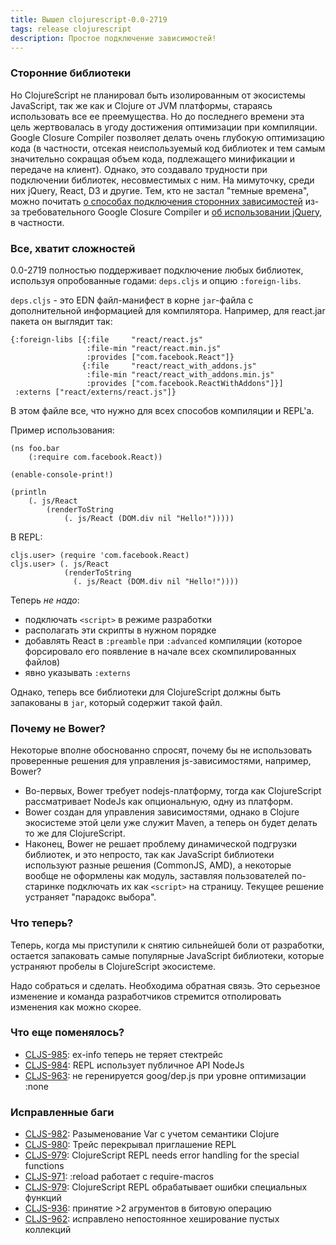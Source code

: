 ```yaml
---
title: Вышел clojurescript-0.0-2719
tags: release clojurescript
description: Простое подключение зависимостей!
---
```


### Сторонние библиотеки

Но ClojureScript не планировал быть изолированным от экосистемы JavaScript, так же как и Clojure от JVM платформы, стараясь использовать все ее преемущества. Но до последнего времени эта цель жертвовалась в угоду достижения оптимизации при компиляции. Google Closure Compiler позволяет делать очень глубокую оптимизацию кода (в частности, отсекая неиспользуемый код библиотек и тем самым значительно сокращая объем кода, подлежащего минификации и передаче на клиент). Однако, это создавало трудности при подключении библиотек, несовместимых с ним. На мимуточку, среди них jQuery, React, D3 и другие. Тем, кто не застал "темные времена", можно почитать [о способах подключения сторонних зависимостей](http://lukevanderhart.com/2011/09/30/using-javascript-and-clojurescript.html) из-за требовательного Google Closure Compiler и [об использовании jQuery](https://github.com/ibdknox/jayq), в частности.

### Все, хватит сложностей

0.0-2719 полностью поддерживает подключение любых библиотек, используя опробованные годами: `deps.cljs` и опцию `:foreign-libs`.

`deps.cljs` - это EDN файл-манифест в корне `jar`-файла с дополнительной информацией для компилятора. Например, для react.jar пакета он выглядит так:

	{:foreign-libs [{:file     "react/react.js"
	                 :file-min "react/react.min.js"
	                 :provides ["com.facebook.React"]}
	                {:file     "react/react_with_addons.js"
	                 :file-min "react/react_with_addons.min.js"
	                 :provides ["com.facebook.ReactWithAddons"]}]
	 :externs ["react/externs/react.js"]}

В этом файле все, что нужно для всех способов компиляции и REPL'а.

Пример использования:

	(ns foo.bar
		(:require com.facebook.React))

	(enable-console-print!)

	(println
		(. js/React
			(renderToString
				(. js/React (DOM.div nil "Hello!")))))
		 
В REPL:

	cljs.user> (require 'com.facebook.React)
	cljs.user> (. js/React 
	            (renderToString 
	              (. js/React (DOM.div nil "Hello!"))))
	
Теперь *не надо*:			  

- подключать `<script>` в режиме разработки
- располагать эти скрипты в нужном порядке
- добавлять React в `:preamble` при `:advanced` компиляции (которое форсировало его появление в начале всех скомпилированных файлов)
- явно указывать `:externs`

Однако, теперь все библиотеки для ClojureScript должны быть запакованы в `jar`, который содержит такой файл.

### Почему не Bower?

Некоторые вполне обоснованно спросят, почему бы не использовать проверенные решения для управления js-зависимостями, например, Bower?

- Во-первых, Bower требует nodejs-платформу, тогда как ClojureScript рассматривает NodeJs как опциональную, одну из платформ.
- Bower создан для управления зависимостями, однако в Clojure экосистеме этой цели уже служит Maven, а теперь он будет делать то же для ClojureScript.
- Наконец, Bower не решает проблему динамической подгрузки библиотек, и это непросто, так как JavaScript библиотеки используют разные решения (CommonJS, AMD), а некоторые вообще не оформлены как модуль, заставляя пользователей по-старинке подключать их как `<script>` на страницу. Текущее решение устраняет "парадокс выбора".
	
### Что теперь?

Теперь, когда мы приступили к снятию сильнейшей боли от разработки, остается запаковать самые популярные JavaScript библиотеки, которые устраняют пробелы в ClojureScript экосистеме.

Надо собраться и сделать. Необходима обратная связь. Это серьезное изменение и команда разработчиков стремится отполировать изменения как можно скорее.

### Что еще поменялось?

- [CLJS-985](http://dev.clojure.org/jira/browse/CLJS-985): ex-info теперь не теряет стектрейс
- [CLJS-984](http://dev.clojure.org/jira/browse/CLJS-984): REPL использует публичное API NodeJs
- [CLJS-963](http://dev.clojure.org/jira/browse/CLJS-963): не геренируется goog/dep.js при уровне оптимизации :none

### Исправленные баги

- [CLJS-982](http://dev.clojure.org/jira/browse/CLJS-982): Разыменование Var с учетом семантики Clojure
- [CLJS-980](http://dev.clojure.org/jira/browse/CLJS-980): Трейс перекрывал приглашение REPL
- [CLJS-979](http://dev.clojure.org/jira/browse/CLJS-979): ClojureScript REPL needs error handling for the special functions
- [CLJS-971](http://dev.clojure.org/jira/browse/CLJS-971): :reload работает с require-macros
- [CLJS-979](http://dev.clojure.org/jira/browse/CLJS-979): ClojureScript REPL обрабатывает ошибки специальных функций
- [CLJS-936](http://dev.clojure.org/jira/browse/CLJS-936): принятие >2 агрументов в битовую операцию
- [CLJS-962](http://dev.clojure.org/jira/browse/CLJS-962): исправлено непостоянное хеширование пустых коллекций
